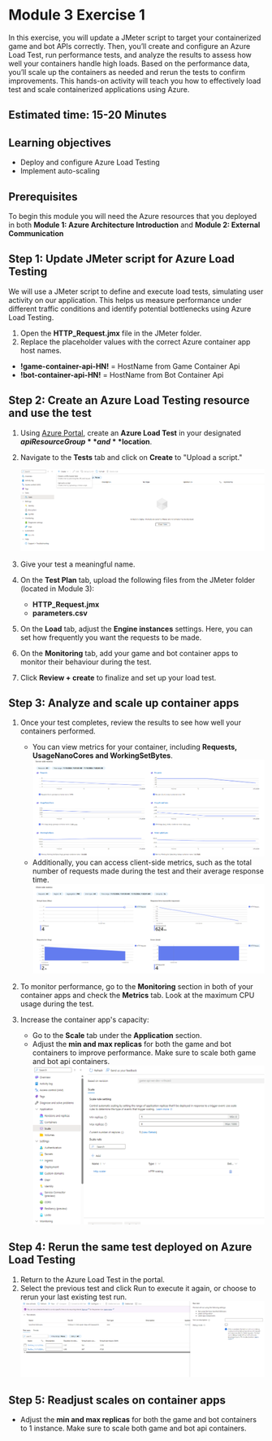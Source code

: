 # Module 3 Exercise 1

In this exercise, you will update a JMeter script to target your containerized game and bot APIs correctly. Then, you’ll create and configure an Azure Load Test, run performance tests, and analyze the results to assess how well your containers handle high loads. Based on the performance data, you’ll scale up the containers as needed and rerun the tests to confirm improvements. This hands-on activity will teach you how to effectively load test and scale containerized applications using Azure.

## Estimated time: 15-20 Minutes

## Learning objectives

- Deploy and configure Azure Load Testing
- Implement auto-scaling

## Prerequisites

To begin this module you will need the Azure resources that you deployed in both **Module 1: Azure Architecture Introduction** and **Module 2: External Communication**

## Step 1: Update JMeter script for Azure Load Testing

We will use a JMeter script to define and execute load tests, simulating user activity on our application. This helps us measure performance under different traffic conditions and identify potential bottlenecks using Azure Load Testing.

 1. Open the **HTTP_Request.jmx** file in the JMeter folder.
 2. Replace the placeholder values with the correct Azure container app host names.

- **!game-container-api-HN!** = HostName from Game Container Api
- **!bot-container-api-HN!** = HostName from Bot Container Api

## Step 2: Create an Azure Load Testing resource and use the test

1. Using [Azure Portal](https://portal.azure.com/), create an **Azure Load Test** in your designated **$apiResourceGroup** and **$location**.
2. Navigate to the **Tests** tab and click on **Create** to "Upload a script."

   ![Azure Load Tests - tests](../module-3-scaling-strategies/images/image1.png)

3. Give your test a meaningful name.
4. On the **Test Plan** tab, upload the following files from the JMeter folder (located in Module 3):

   - **HTTP_Request.jmx**
   - **parameters.csv**

5. On the **Load** tab, adjust the **Engine instances** settings. Here, you can set how frequently you want the requests to be made.
6. On the **Monitoring** tab, add your game and bot container apps to monitor their behaviour during the test.
7. Click **Review + create** to finalize and set up your load test.

## Step 3: Analyze and scale up container apps

1. Once your test completes, review the results to see how well your containers performed.
   - You can view metrics for your container, including **Requests, UsageNanoCores and WorkingSetBytes**.
   ![Test results](../module-3-scaling-strategies/images/image4.png)
   - Additionally, you can access client-side metrics, such as the total number of requests made during the test and their average response time.
   ![Client side metrics](../module-3-scaling-strategies/images/image5.png)

2. To monitor performance, go to the **Monitoring** section in both of your container apps and check the **Metrics** tab. Look at the maximum CPU usage during the test.
3. Increase the container app's capacity:
   - Go to the **Scale** tab under the **Application** section.
   - Adjust the **min and max replicas** for both the game and bot containers to improve performance. Make sure to scale both game and bot api containers.
   ![Min and max replica count](../module-3-scaling-strategies/images/image2.png)

## Step 4: Rerun the same test deployed on Azure Load Testing

1. Return to the Azure Load Test in the portal.
2. Select the previous test and click Run to execute it again, or choose to rerun your last existing test run.
   ![Azure load test rerun](../module-3-scaling-strategies/images/image3.png)

## Step 5: Readjust scales on container apps

- Adjust the **min and max replicas** for both the game and bot containers to 1 instance. Make sure to scale both game and bot api containers.
